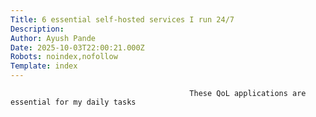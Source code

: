 ```yaml
---
Title: 6 essential self-hosted services I run 24/7
Description: 
Author: Ayush Pande
Date: 2025-10-03T22:00:21.000Z
Robots: noindex,nofollow
Template: index
---
```


                                            These QoL applications are essential for my daily tasks
                                        
